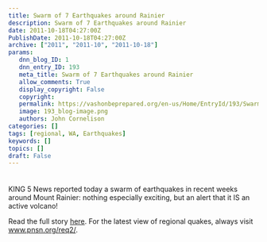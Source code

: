 ```yaml
---
title: Swarm of 7 Earthquakes around Rainier
description: Swarm of 7 Earthquakes around Rainier
date: 2011-10-18T04:27:00Z
PublishDate: 2011-10-18T04:27:00Z
archive: ["2011", "2011-10", "2011-10-18"]
params:
   dnn_blog_ID: 1
   dnn_entry_ID: 193
   meta_title: Swarm of 7 Earthquakes around Rainier
   allow_comments: True
   display_copyright: False
   copyright: 
   permalink: https://vashonbeprepared.org/en-us/Home/EntryId/193/Swarm-of-7-Earthquakes-around-Rainier
   image: 193_blog-image.png
   authors: John Cornelison
categories: []
tags: [regional, WA, Earthquakes]
keywords: []
topics: []
draft: False
---
```


<div class="wlWriterHeaderFooter" style="padding-bottom: 4px; margin: 0px; padding-left: 0px; padding-right: 0px; float: none; padding-top: 4px;"> </div>
<p>KING 5 News reported today a swarm of earthquakes in recent weeks around Mount Rainier: nothing especially exciting, but an alert that it IS an active volcano!</p>
<p>Read the full story <a href="http://www.msnbc.msn.com/id/44936999/ns/local_news-seattle_wa/" target="_blank">here</a>. For the latest view of regional quakes, always visit <a href="http://www.pnsn.org/req2/">www.pnsn.org/req2/</a>.</p>
